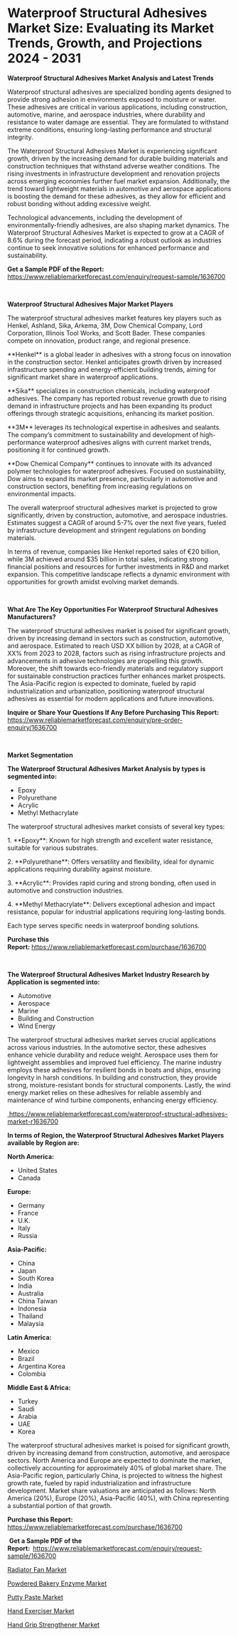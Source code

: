 <p><h1>Waterproof Structural Adhesives Market Size: Evaluating its Market Trends, Growth, and Projections 2024 - 2031</h1></p><p><strong>Waterproof Structural Adhesives Market Analysis and Latest Trends</strong></p>
<p><p>Waterproof structural adhesives are specialized bonding agents designed to provide strong adhesion in environments exposed to moisture or water. These adhesives are critical in various applications, including construction, automotive, marine, and aerospace industries, where durability and resistance to water damage are essential. They are formulated to withstand extreme conditions, ensuring long-lasting performance and structural integrity.</p><p>The Waterproof Structural Adhesives Market is experiencing significant growth, driven by the increasing demand for durable building materials and construction techniques that withstand adverse weather conditions. The rising investments in infrastructure development and renovation projects across emerging economies further fuel market expansion. Additionally, the trend toward lightweight materials in automotive and aerospace applications is boosting the demand for these adhesives, as they allow for efficient and robust bonding without adding excessive weight.</p><p>Technological advancements, including the development of environmentally-friendly adhesives, are also shaping market dynamics. The Waterproof Structural Adhesives Market is expected to grow at a CAGR of 8.6% during the forecast period, indicating a robust outlook as industries continue to seek innovative solutions for enhanced performance and sustainability.</p></p>
<p><strong>Get a Sample PDF of the Report:&nbsp;</strong> <a href="https://www.reliablemarketforecast.com/enquiry/request-sample/1636700">https://www.reliablemarketforecast.com/enquiry/request-sample/1636700</a></p>
<p>&nbsp;</p>
<p><strong>Waterproof Structural Adhesives Major Market Players</strong></p>
<p><p>The waterproof structural adhesives market features key players such as Henkel, Ashland, Sika, Arkema, 3M, Dow Chemical Company, Lord Corporation, Illinois Tool Works, and Scott Bader. These companies compete on innovation, product range, and regional presence.</p><p>**Henkel** is a global leader in adhesives with a strong focus on innovation in the construction sector. Henkel anticipates growth driven by increased infrastructure spending and energy-efficient building trends, aiming for significant market share in waterproof applications.</p><p>**Sika** specializes in construction chemicals, including waterproof adhesives. The company has reported robust revenue growth due to rising demand in infrastructure projects and has been expanding its product offerings through strategic acquisitions, enhancing its market position.</p><p>**3M** leverages its technological expertise in adhesives and sealants. The company’s commitment to sustainability and development of high-performance waterproof adhesives aligns with current market trends, positioning it for continued growth.</p><p>**Dow Chemical Company** continues to innovate with its advanced polymer technologies for waterproof adhesives. Focused on sustainability, Dow aims to expand its market presence, particularly in automotive and construction sectors, benefiting from increasing regulations on environmental impacts.</p><p>The overall waterproof structural adhesives market is projected to grow significantly, driven by construction, automotive, and aerospace industries. Estimates suggest a CAGR of around 5-7% over the next five years, fueled by infrastructure development and stringent regulations on bonding materials.</p><p>In terms of revenue, companies like Henkel reported sales of €20 billion, while 3M achieved around $35 billion in total sales, indicating strong financial positions and resources for further investments in R&D and market expansion. This competitive landscape reflects a dynamic environment with opportunities for growth amidst evolving market demands.</p></p>
<p>&nbsp;</p>
<p><strong>What Are The Key Opportunities For Waterproof Structural Adhesives Manufacturers?</strong></p>
<p><p>The waterproof structural adhesives market is poised for significant growth, driven by increasing demand in sectors such as construction, automotive, and aerospace. Estimated to reach USD XX billion by 2028, at a CAGR of XX% from 2023 to 2028, factors such as rising infrastructure projects and advancements in adhesive technologies are propelling this growth. Moreover, the shift towards eco-friendly materials and regulatory support for sustainable construction practices further enhances market prospects. The Asia-Pacific region is expected to dominate, fueled by rapid industrialization and urbanization, positioning waterproof structural adhesives as essential for modern applications and future innovations.</p></p>
<p><strong>Inquire or Share Your Questions If Any Before Purchasing This Report:</strong> <a href="https://www.reliablemarketforecast.com/enquiry/pre-order-enquiry/1636700">https://www.reliablemarketforecast.com/enquiry/pre-order-enquiry/1636700</a></p>
<p>&nbsp;</p>
<p><strong>Market Segmentation</strong></p>
<p><strong>The Waterproof Structural Adhesives Market Analysis by types is segmented into:</strong></p>
<p><ul><li>Epoxy</li><li>Polyurethane</li><li>Acrylic</li><li>Methyl Methacrylate</li></ul></p>
<p><p>The waterproof structural adhesives market consists of several key types: </p><p>1. **Epoxy**: Known for high strength and excellent water resistance, suitable for various substrates.</p><p>2. **Polyurethane**: Offers versatility and flexibility, ideal for dynamic applications requiring durability against moisture.</p><p>3. **Acrylic**: Provides rapid curing and strong bonding, often used in automotive and construction industries.</p><p>4. **Methyl Methacrylate**: Delivers exceptional adhesion and impact resistance, popular for industrial applications requiring long-lasting bonds. </p><p>Each type serves specific needs in waterproof bonding solutions.</p></p>
<p><strong>Purchase this Report:&nbsp;</strong><a href="https://www.reliablemarketforecast.com/purchase/1636700">https://www.reliablemarketforecast.com/purchase/1636700</a></p>
<p>&nbsp;</p>
<p><strong>The Waterproof Structural Adhesives Market Industry Research by Application is segmented into:</strong></p>
<p><ul><li>Automotive</li><li>Aerospace</li><li>Marine</li><li>Building and Construction</li><li>Wind Energy</li></ul></p>
<p><p>The waterproof structural adhesives market serves crucial applications across various industries. In the automotive sector, these adhesives enhance vehicle durability and reduce weight. Aerospace uses them for lightweight assemblies and improved fuel efficiency. The marine industry employs these adhesives for resilient bonds in boats and ships, ensuring longevity in harsh conditions. In building and construction, they provide strong, moisture-resistant bonds for structural components. Lastly, the wind energy market relies on these adhesives for reliable assembly and maintenance of wind turbine components, enhancing energy efficiency.</p></p>
<p><a href="https://www.reliablemarketforecast.com/waterproof-structural-adhesives-market-r1636700">&nbsp;https://www.reliablemarketforecast.com/waterproof-structural-adhesives-market-r1636700</a></p>
<p><strong>In terms of Region, the Waterproof Structural Adhesives Market Players available by Region are:</strong></p>
<p>
    <p> <strong> North America: </strong>
        <ul>
            <li>United States</li>
            <li>Canada</li>
        </ul>
        </p> 
    <p> <strong> Europe: </strong>
        <ul>
            <li>Germany</li>
            <li>France</li>
            <li>U.K.</li>
            <li>Italy</li>
            <li>Russia</li>
        </ul>
        </p> 
    <p> <strong> Asia-Pacific: </strong>
        <ul>
            <li>China</li>
            <li>Japan</li>
            <li>South Korea</li>
            <li>India</li>
            <li>Australia</li>
            <li>China Taiwan</li>
            <li>Indonesia</li>
            <li>Thailand</li>
            <li>Malaysia</li>
        </ul>
        </p> 
    <p> <strong> Latin America: </strong>
        <ul>
            <li>Mexico</li>
            <li>Brazil</li>
            <li>Argentina Korea</li>
            <li>Colombia</li>
        </ul>
        </p> 
    <p> <strong> Middle East & Africa: </strong>
        <ul>
            <li>Turkey</li>
            <li>Saudi</li>
            <li>Arabia</li>
            <li>UAE</li>
            <li>Korea</li>
        </ul>
    </p>
    </p>
<p><p>The waterproof structural adhesives market is poised for significant growth, driven by increasing demand from construction, automotive, and aerospace sectors. North America and Europe are expected to dominate the market, collectively accounting for approximately 40% of global market share. The Asia-Pacific region, particularly China, is projected to witness the highest growth rate, fueled by rapid industrialization and infrastructure development. Market share valuations are anticipated as follows: North America (20%), Europe (20%), Asia-Pacific (40%), with China representing a substantial portion of that growth.</p></p>
<p><strong>Purchase this Report: </strong><a href="https://www.reliablemarketforecast.com/purchase/1636700">https://www.reliablemarketforecast.com/purchase/1636700</a></p>
<p>&nbsp;<strong>Get a Sample PDF of the Report:&nbsp;&nbsp;</strong><a href="https://www.reliablemarketforecast.com/enquiry/request-sample/1636700">https://www.reliablemarketforecast.com/enquiry/request-sample/1636700</a></p>
<p><strong></strong></p>
<p><p><a href="https://www.linkedin.com/pulse/radiator-fan-market-outlook-share-analysis-growth-trends-forecasts-bnxze?trackingId=a1p2Xg0sS6iJEYxVl3zI9Q%3D%3D">Radiator Fan Market</a></p><p><a href="https://github.com/GroverBarry/Market-Research-Report-List-7/blob/main/powdered-bakery-enzyme-market.md">Powdered Bakery Enzyme Market</a></p><p><a href="https://www.linkedin.com/pulse/putty-paste-market-outlook-complete-industry-analysis-2024-m1ore?trackingId=2n3n8nMSS5Syl627OqwYQA%3D%3D">Putty Paste Market</a></p><p><a href="https://issuu.com/reportprime-2/docs/hand-exerciser-market-size-2030.ppt_a1e48cd165ceb1">Hand Exerciser Market</a></p><p><a href="https://issuu.com/reportprime-2/docs/hand-grip-strengthener-market-size-_b434d0419bdffc">Hand Grip Strengthener Market</a></p></p>